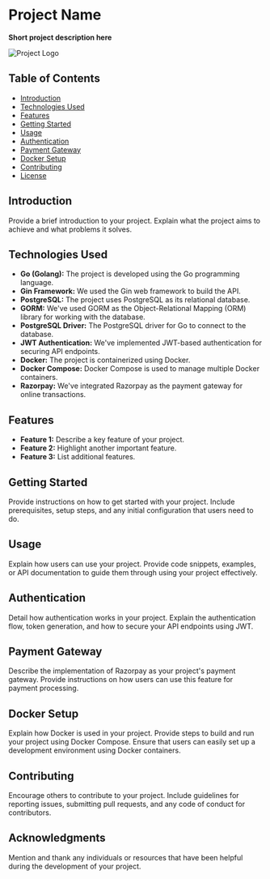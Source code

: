 # Project Name

**Short project description here**

![Project Logo](project-logo.png)

## Table of Contents

- [Introduction](#introduction)
- [Technologies Used](#technologies-used)
- [Features](#features)
- [Getting Started](#getting-started)
- [Usage](#usage)
- [Authentication](#authentication)
- [Payment Gateway](#payment-gateway)
- [Docker Setup](#docker-setup)
- [Contributing](#contributing)
- [License](#license)

## Introduction

Provide a brief introduction to your project. Explain what the project aims to achieve and what problems it solves.

## Technologies Used

- **Go (Golang):** The project is developed using the Go programming language.
- **Gin Framework:** We used the Gin web framework to build the API.
- **PostgreSQL:** The project uses PostgreSQL as its relational database.
- **GORM:** We've used GORM as the Object-Relational Mapping (ORM) library for working with the database.
- **PostgreSQL Driver:** The PostgreSQL driver for Go to connect to the database.
- **JWT Authentication:** We've implemented JWT-based authentication for securing API endpoints.
- **Docker:** The project is containerized using Docker.
- **Docker Compose:** Docker Compose is used to manage multiple Docker containers.
- **Razorpay:** We've integrated Razorpay as the payment gateway for online transactions.

## Features

- **Feature 1:** Describe a key feature of your project.
- **Feature 2:** Highlight another important feature.
- **Feature 3:** List additional features.

## Getting Started

Provide instructions on how to get started with your project. Include prerequisites, setup steps, and any initial configuration that users need to do.

## Usage

Explain how users can use your project. Provide code snippets, examples, or API documentation to guide them through using your project effectively.

## Authentication

Detail how authentication works in your project. Explain the authentication flow, token generation, and how to secure your API endpoints using JWT.

## Payment Gateway

Describe the implementation of Razorpay as your project's payment gateway. Provide instructions on how users can use this feature for payment processing.

## Docker Setup

Explain how Docker is used in your project. Provide steps to build and run your project using Docker Compose. Ensure that users can easily set up a development environment using Docker containers.

## Contributing

Encourage others to contribute to your project. Include guidelines for reporting issues, submitting pull requests, and any code of conduct for contributors.



## Acknowledgments

Mention and thank any individuals or resources that have been helpful during the development of your project.
